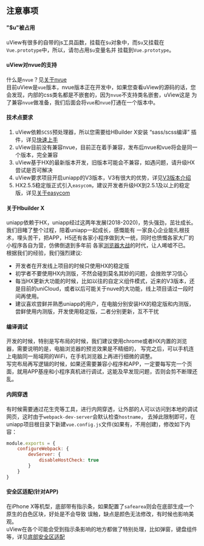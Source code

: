 ## 注意事项

#### "$u"被占用

uView有很多的自带的js工具函数，挂载在`$u`对象中，而`$u`又挂载在`Vue.prototype`中，所以，请勿占用`$u`变量名并
挂载到`Vue.prototype`。


#### uView对nvue的支持

什么是`nvue`？见[关于nvue](/guide/design.html#关于nvue)  
目前uView是`vue`版本，nvue版本正在开发中，如果您查看uView的源码的话，您会发现，内部的css类名都是不嵌套的，因为`nvue`不支持类名嵌套，uView这是
为了兼容`nvue`做准备，我们后面会将`vue`和`nvue`打通在一个版本中。


#### 技术点要求

1. uView依赖`SCSS`预处理器，所以您需要给HBuilder X安装 “sass/scss编译” 插件，详见[快速上手](/components/quickstart.html)
2. uView目前没有兼容nvue，目前正在着手兼容，发布后nvue和vue将会是同一个版本，完全兼容
3. uView基于HX的最新版本开发，旧版本可能会不兼容，如遇问题，请升级HX尝试是否可解决
4. uView要求项目开启uniapp的V3版本，V3有很大的优势，详见[V3版本介绍](https://ask.dcloud.net.cn/article/36599)
5. HX2.5.5稳定版正式引入`easycom`，建议开发者升级HX到2.5.1及以上的稳定版，详见[关于easycom](/components/quickstart.html#_3-配置easycom组件模式)


#### 关于Hbuilder X

uniapp依赖于HX，uniapp经过这两年发展(2018-2020)，势头强劲，茁壮成长。我们目睹了整个过程，陪着uniapp一起成长，感慨能有
一家良心企业能扎根技术，埋头苦干，把APP，H5还有各家小程序做到大一统，同时也愤慨各家大厂的小程序各自为营，仿佛倒退到多年前
各家[浏览器大战](https://baike.baidu.com/item/%E6%B5%8F%E8%A7%88%E5%99%A8%E5%A4%A7%E6%88%98/8488119?fr=aladdin)的时代，让人唏嘘不已。  
根据我们的经验，我们强烈建议:
- 开发者在开发线上项目的时候只使用HX的稳定版
- 初学者不要使用HX内测版，不然会碰到莫名其妙的问题，会挫败学习信心
- 每当HX更新大功能的时候，比如以往的自定义组件模式，近来的V3版本，还是目前的uniCloud，或者以后可能关于nuve的大功能，线上项目请过一段时间再使用。
- 建议喜欢尝鲜并熟悉uniapp的用户，在电脑分别安装HX的稳定版和内测版，尝鲜使用内测版，开发使用稳定版，二者分别更新，互不干扰


#### 编译调试

开发的时候，特别是写布局的时候，我们建议使用chrome或者HX内置的浏览器，需要说明的是，电脑浏览器的预览效果是不精细的，
写完之后，可以手机连上电脑同一局域网的WiFi，在手机浏览器上再进行细微的调整。  
写完布局再写逻辑的时候，如果还需要兼容小程序和APP，一定要每写完一个页面，就用APP基座和小程序真机进行调试，这能及早发现问题，否则会剪不断理还乱。  


#### 内网穿透

有时候需要通过花生壳等工具，进行内网穿透，让外部的人可以访问到本地的调试网页，这时由于`webpack-dev-server`会默认检查`hostname`，
去掉此限制即可，在uniapp项目根目录下新建`vue.config.js`文件(如果有，不用创建)，修改如下内容：

```js
module.exports = {
	configureWebpack: {
		devServer: {
			disableHostCheck: true
		}
	}
}
```

#### 安全区适配(针对APP)

在iPhone X等机型，底部带有指示条，如果配置了`safearea`则会在底部生成一个原生的白色区块，好处是不会导致
误触，缺点是颜色无法修改，有时候也影响美观。  
uView在各个可能会受到指示条影响的地方都做了特别处理，比如弹窗，键盘组件等，详见[底部安全区适配](/components/safeAreaInset.html)


